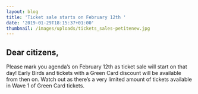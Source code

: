 ```yaml
---
layout: blog
title: 'Ticket sale starts on February 12th '
date: '2019-01-29T18:15:37+01:00'
thumbnail: /images/uploads/tickets_sales-petitenew.jpg
---
```

## Dear citizens, 

Please mark you agenda’s on February 12th as ticket sale will start on that day! Early Birds and tickets with a Green Card discount will be available from then on. Watch out as there’s a very limited amount of tickets available in Wave 1 of Green Card tickets.
